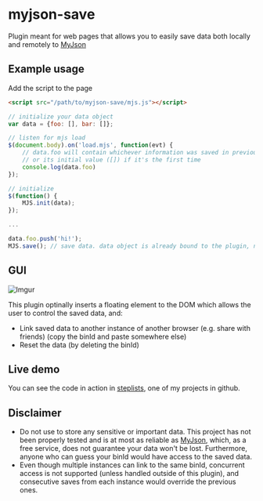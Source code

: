 # myjson-save

Plugin meant for web pages that allows you to easily save data both locally and remotely to [MyJson](http://myjson.com/)

## Example usage

Add the script to the page
```html
<script src="/path/to/myjson-save/mjs.js"></script>
```


```javascript
// initialize your data object
var data = {foo: [], bar: []};

// listen for mjs load
$(document.body).on('load.mjs', function(evt) {
	// data.foo will contain whichever information was saved in previous session,
    // or its initial value ([]) if it's the first time
	console.log(data.foo)
});

// initialize
$(function() {
	MJS.init(data);
});

...

data.foo.push('hi!');
MJS.save();	// save data. data object is already bound to the plugin, no need to pass it
```

## GUI

![Imgur](http://i.imgur.com/XNRmz4b.png)

This plugin optinally inserts a floating element to the DOM which allows the user to control the saved data, and:
* Link saved data to another instance of another browser (e.g. share with friends) (copy the binId and paste somewhere else)
* Reset the data (by deleting the binId)

## Live demo

You can see the code in action in [steplists](https://github.com/andres-ml/steplists/), one of my projects in github.

## Disclaimer

* Do not use to store any sensitive or important data. This project has not been properly tested and is at most as reliable as [MyJson](http://myjson.com/), which, as a free service, does not guarantee your data won't be lost. Furthermore, anyone who can guess your binId would have access to the saved data.
* Even though multiple instances can link to the same binId, concurrent access is not supported (unless handled outside of this plugin), and consecutive saves from each instance would override the previous ones.